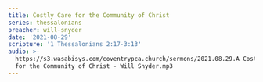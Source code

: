 ```yaml
---
title: Costly Care for the Community of Christ
series: thessalonians
preacher: will-snyder
date: '2021-08-29'
scripture: '1 Thessalonians 2:17-3:13'
audio: >-
  https://s3.wasabisys.com/coventrypca.church/sermons/2021.08.29.A Costly Care
  for the Community of Christ - Will Snyder.mp3
---
```

